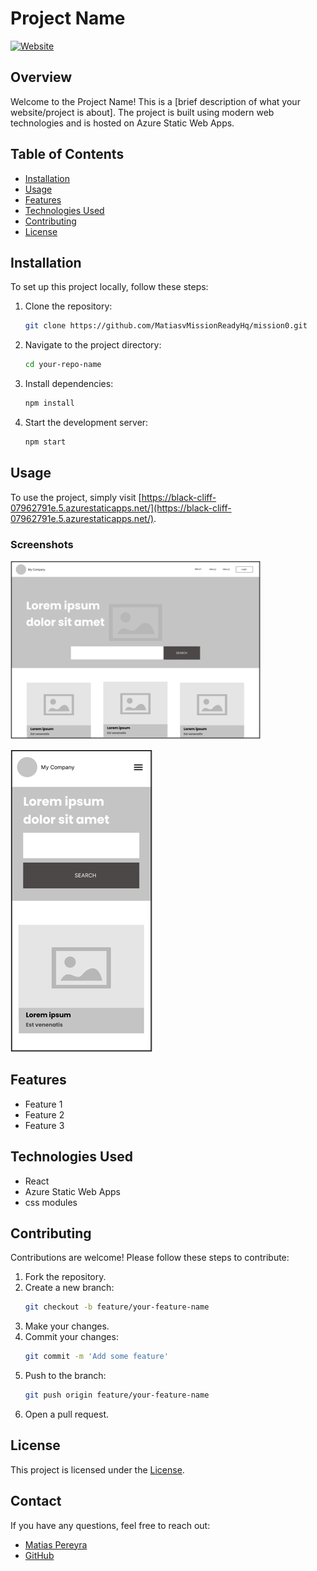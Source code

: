 # Project Name

[![Website](https://img.shields.io/website-up-down-green-red/https/black-cliff-07962791e.5.azurestaticapps.net.svg)](https://black-cliff-07962791e.5.azurestaticapps.net/)

## Overview

Welcome to the Project Name! This is a [brief description of what your website/project is about]. The project is built using modern web technologies and is hosted on Azure Static Web Apps.

## Table of Contents

- [Installation](#installation)
- [Usage](#usage)
- [Features](#features)
- [Technologies Used](#technologies-used)
- [Contributing](#contributing)
- [License](#license)

## Installation

To set up this project locally, follow these steps:

1. Clone the repository:
    ```sh
    git clone https://github.com/MatiasvMissionReadyHq/mission0.git
    ```
2. Navigate to the project directory:
    ```sh
    cd your-repo-name
    ```
3. Install dependencies:
    ```sh
    npm install
    ```
4. Start the development server:
    ```sh
    npm start
    ```

## Usage

To use the project, simply visit [https://black-cliff-07962791e.5.azurestaticapps.net/](https://black-cliff-07962791e.5.azurestaticapps.net/).

### Screenshots

![Screenshot](src/assets/image1.png)

![Screenshot](src/assets/image2.png)

## Features

- Feature 1
- Feature 2
- Feature 3

## Technologies Used

- React
- Azure Static Web Apps
- css modules

## Contributing

Contributions are welcome! Please follow these steps to contribute:

1. Fork the repository.
2. Create a new branch:
    ```sh
    git checkout -b feature/your-feature-name
    ```
3. Make your changes.
4. Commit your changes:
    ```sh
    git commit -m 'Add some feature'
    ```
5. Push to the branch:
    ```sh
    git push origin feature/your-feature-name
    ```
6. Open a pull request.

## License

This project is licensed under the [License](LICENSE).

## Contact

If you have any questions, feel free to reach out:

- [Matias Pereyra](mailto:matiasv@missionreadyhq.com)
- [GitHub](https://github.com/MatiasvMissionReadyHq)
